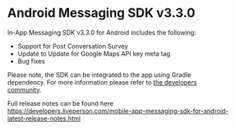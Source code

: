 # Android Messaging SDK v3.3.0

In-App Messaging SDK v3.3.0 for Android includes the following:
* Support for Post Conversation Survey
* Update to Update for Google Maps API key meta tag
* Bug fixes

Please note, the SDK can be integrated to the app using Gradle dependency. For more information please refer to [the developers community](https://developers.liveperson.com/android-quickstart.html).

Full release notes can be found here
https://developers.liveperson.com/mobile-app-messaging-sdk-for-android-latest-release-notes.html

